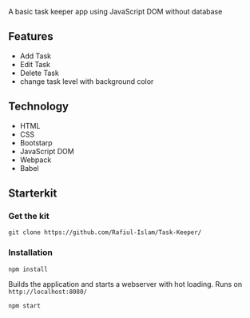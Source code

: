 A basic task keeper app using JavaScript DOM without database

## Features
 - Add Task
 - Edit Task
 - Delete Task
 - change task level with background color
 
## Technology
 - HTML
 - CSS
 - Bootstarp
 - JavaScript DOM
 - Webpack
 - Babel
 
 ## Starterkit
 
 ### Get the kit
```
git clone https://github.com/Rafiul-Islam/Task-Keeper/
```
 
 ### Installation
 ```
 npm install
 ```
 
Builds the application and starts a webserver with hot loading. Runs on `http://localhost:8080/`
 
 ```
 npm start
 ```
 
